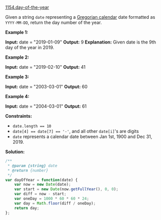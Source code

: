 [1154.day-of-the-year](https://leetcode.com/problems/day-of-the-year/)  

Given a string `date` representing a [Gregorian calendar](https://en.wikipedia.org/wiki/Gregorian_calendar) date formatted as `YYYY-MM-DD`, return the day number of the year.

**Example 1:**

**Input:** date = "2019-01-09"
**Output:** 9
**Explanation:** Given date is the 9th day of the year in 2019.

**Example 2:**

**Input:** date = "2019-02-10"
**Output:** 41

**Example 3:**

**Input:** date = "2003-03-01"
**Output:** 60

**Example 4:**

**Input:** date = "2004-03-01"
**Output:** 61

**Constraints:**

*   `date.length == 10`
*   `date[4] == date[7] == '-'`, and all other `date[i]`'s are digits
*   `date` represents a calendar date between Jan 1st, 1900 and Dec 31, 2019.  



**Solution:**  

```javascript
/**
 * @param {string} date
 * @return {number}
 */
var dayOfYear = function(date) {
    var now = new Date(date);
    var start = new Date(now.getFullYear(), 0, 0);
    var diff = now - start;
    var oneDay = 1000 * 60 * 60 * 24;
    var day = Math.floor(diff / oneDay);
    return day;
};
```
      